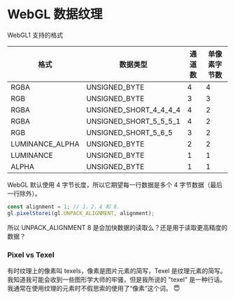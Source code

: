 # WebGL 数据纹理

WebGL1 支持的格式

| 格式            | 数据类型               | 通道数 | 单像素字节数 |
| --------------- | ---------------------- | ------ | ------------ |
| RGBA            | UNSIGNED_BYTE          | 4      | 4            |
| RGB             | UNSIGNED_BYTE          | 3      | 3            |
| RGBA            | UNSIGNED_SHORT_4_4_4_4 | 4      | 2            |
| RGBA            | UNSIGNED_SHORT_5_5_5_1 | 4      | 2            |
| RGB             | UNSIGNED_SHORT_5_6_5   | 3      | 2            |
| LUMINANCE_ALPHA | UNSIGNED_BYTE          | 2      | 2            |
| LUMINANCE       | UNSIGNED_BYTE          | 1      | 1            |
| ALPHA           | UNSIGNED_BYTE          | 1      | 1            |

WebGL 默认使用 4 字节长度，所以它期望每一行数据是多个 4 字节数据（最后一行除外）。

```js
const alignment = 1; // 1，2，4 和 8.
gl.pixelStorei(gl.UNPACK_ALIGNMENT, alignment);
```

所以 UNPACK_ALIGNMENT 8 是会加快数据的读取么？还是用于读取更高精度的数据？

### Pixel vs Texel

有时纹理上的像素叫 texels，像素是图片元素的简写，Texel 是纹理元素的简写。
我知道我可能会收到一些图形学大师的牢骚，但是我所说的 "texel" 是一种行话。
我通常在使用纹理的元素时不假思索的使用了“像素”这个词。 😇
